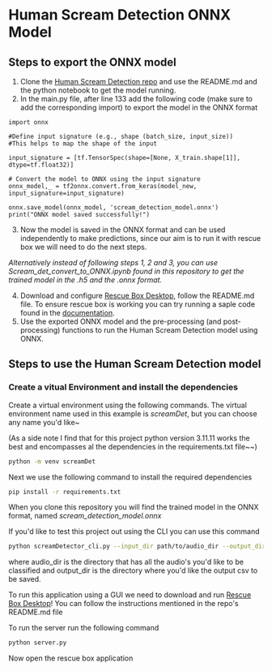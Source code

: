 # Human Scream Detection ONNX Model

## Steps to export the ONNX model
1. Clone the [Human Scream Detection repo](https://github.com/Arav1ndE5/Human-Scream-Detection-1-phase) and use the README.md and the python notebook to get the model running. 
2. In the main.py file, after line 133 add the following code (make sure to add the corresponding import) to export the model in the ONNX format
```
import onnx

#Define input signature (e.g., shape (batch_size, input_size))
#This helps to map the shape of the input

input_signature = [tf.TensorSpec(shape=[None, X_train.shape[1]], dtype=tf.float32)]

# Convert the model to ONNX using the input signature
onnx_model,_ = tf2onnx.convert.from_keras(model_new, input_signature=input_signature)

onnx.save_model(onnx_model, 'scream_detection_model.onnx')
print("ONNX model saved successfully!")
```
3. Now the model is saved in the ONNX format and can be used independently to make predictions, since our aim is to run it with rescue box we will need to do the next steps.

_Alternatively instead of following steps 1, 2 and 3, you can use Scream_det_convert_to_ONNX.ipynb found in this repository to get the trained model in the .h5 and the .onnx format._

4. Download and configure [Rescue Box Desktop](https://github.com/UMass-Rescue/RescueBox-Desktop/releases), follow the README.md file. To ensure rescue box is working you can try running a saple code found in the [documentation](https://umass-rescue.github.io/Flask-ML/materials/guides/getting-started/).
5. Use the exported ONNX model and the pre-processing (and post-processing) functions to run the Human Scream Detection model using ONNX.

## Steps to use the Human Scream Detection model
### Create a vitual Environment and install the dependencies
Create a virtual environment using the following commands. The virtual environment name used in this example is _screamDet_, but you can choose any name you'd like~

(As a side note I find that for this project python version 3.11.11 works the best and encompasses al the dependencies in the requirements.txt file~~)

```bash
python -m venv screamDet
```

Next we use the following command to install the required dependencies

```bash
pip install -r requirements.txt
```

When you clone this repository you will find the trained model in the ONNX format, named _scream_detection_model.onnx_

If you'd like to test this project out using the CLI you can use this command

```bash
python screamDetector_cli.py --input_dir path/to/audio_dir --output_dir path/to/output_dir
```
where audio_dir is the directory that has all the audio's you'd like to be classified and output_dir is the directory where you'd like the output csv to be saved.

To run this application using a GUI we need to download and run [Rescue Box Desktop](https://github.com/UMass-Rescue/RescueBox-Desktop/releases)! You can follow the instructions mentioned in the repo's README.md file

To run the server run the following command
```bash
python server.py
```
Now open the rescue box application 